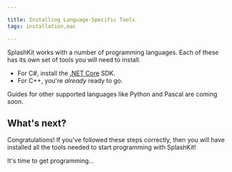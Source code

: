```yaml
---

title: Installing Language-Specific Tools
tags: installation,mac

---
```


SplashKit works with a number of programming languages.
Each of these has its own set of tools you will need to install.

* For C#, install the [.NET Core](/articles/installation/mac/languages/dotnet) SDK.
* For C++, you're _already_ ready to go.

Guides for other supported languages like Python and Pascal are coming soon.

## What's next?

Congratulations! If you've followed these steps correctly, then you will have
installed all the tools needed to start programming with SplashKit!

It's time to get programming...
